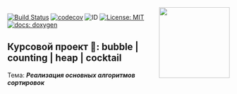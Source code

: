 <img src="https://molpredstvo.ru/wp-content/uploads/2017/01/Gerb_MGTU_imeni_Baumana.png" width="160" height="whatever" align="right">

[![Build Status](https://travis-ci.org/uliana99/coursework_fixed.svg?branch=master)](https://travis-ci.org/uliana99/coursework_fixed) [![codecov](https://codecov.io/gh/uliana99/coursework_fixed/branch/master/graph/badge.svg)](https://codecov.io/gh/uliana99/coursework_fixed) ![ID](https://img.shields.io/badge/Кошкина-Ульяна-C71585.svg) [![License: MIT](https://img.shields.io/badge/License-MIT-EE82EE.svg)](/LICENSE) [![docs: doxygen](https://img.shields.io/badge/doxygen-github.io-00BFFF.svg)](https://uliana99.github.io/coursework/files.html)

## Курсовой проект 🚀: **bubble | counting | heap | cocktail**
Тема: ***Реализация основных алгоритмов сортировок***
